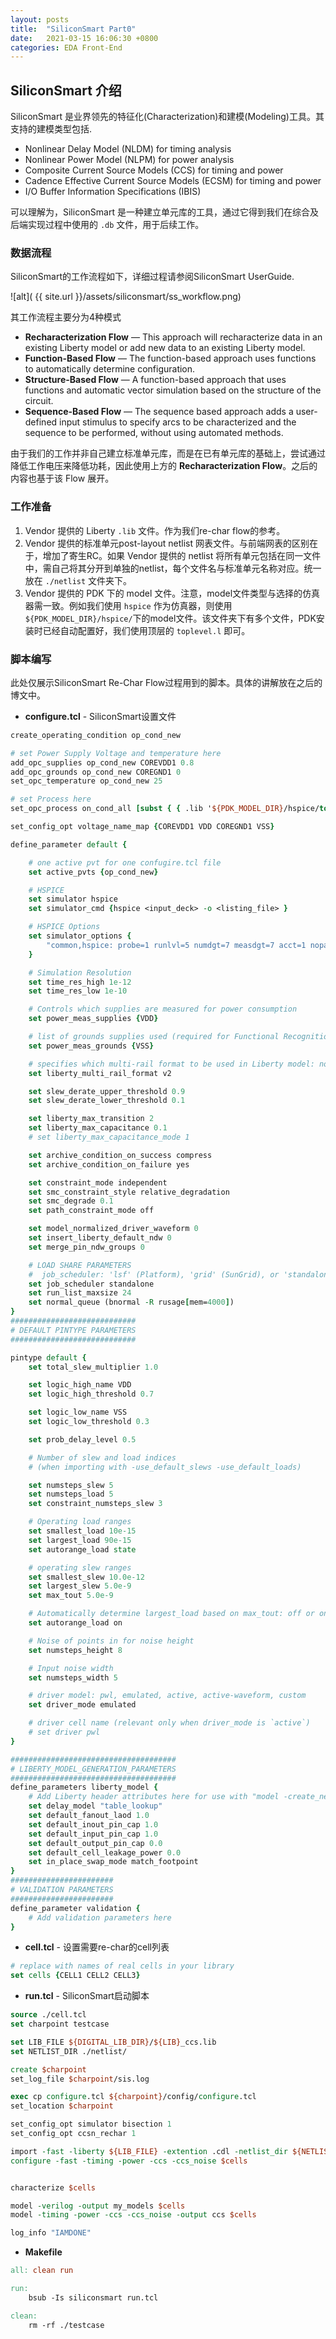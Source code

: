 ```yaml
---
layout: posts
title:  "SiliconSmart Part0"
date:   2021-03-15 16:06:30 +0800
categories: EDA Front-End
---
```



## SiliconSmart 介绍
SiliconSmart 是业界领先的特征化(Characterization)和建模(Modeling)工具。其支持的建模类型包括.

* Nonlinear Delay Model (NLDM) for timing analysis 
* Nonlinear Power Model (NLPM) for power analysis
* Composite Current Source Models (CCS) for timing and power
* Cadence Effective Current Source Models (ECSM) for timing and power
* I/O Buffer Information Specifications (IBIS)

可以理解为，SiliconSmart 是一种建立单元库的工具，通过它得到我们在综合及后端实现过程中使用的 `.db` 文件，用于后续工作。

### 数据流程
SiliconSmart的工作流程如下，详细过程请参阅SiliconSmart UserGuide.

![alt]( {{ site.url }}/assets/siliconsmart/ss_workflow.png)

其工作流程主要分为4种模式

* **Recharacterization Flow** — This approach will recharacterize data in an existing Liberty model or add new data to an existing Liberty model.
* **Function-Based Flow** — The function-based approach uses functions to automatically determine configuration.
* **Structure-Based Flow** — A function-based approach that uses functions and automatic vector simulation based on the structure of the circuit.
* **Sequence-Based Flow** — The sequence based approach adds a user-defined input stimulus to specify arcs to be characterized and the sequence to be performed, without using automated methods.

由于我们的工作并非自己建立标准单元库，而是在已有单元库的基础上，尝试通过降低工作电压来降低功耗，因此使用上方的 __Recharacterization Flow__。之后的内容也基于该 Flow 展开。

### 工作准备

1. Vendor 提供的 Liberty `.lib` 文件。作为我们re-char flow的参考。
2. Vendor 提供的标准单元post-layout netlist 网表文件。与前端网表的区别在于，增加了寄生RC。如果 Vendor 提供的 netlist 将所有单元包括在同一文件中，需自己将其分开到单独的netlist，每个文件名与标准单元名称对应。统一放在 `./netlist` 文件夹下。
3. Vendor 提供的 PDK 下的 model 文件。注意，model文件类型与选择的仿真器需一致。例如我们使用 `hspice` 作为仿真器，则使用`${PDK_MODEL_DIR}/hspice/`下的model文件。该文件夹下有多个文件，PDK安装时已经自动配置好，我们使用顶层的 `toplevel.l` 即可。

### 脚本编写

此处仅展示SiliconSmart Re-Char Flow过程用到的脚本。具体的讲解放在之后的博文中。

* __configure.tcl__ - SiliconSmart设置文件

```tcl
create_operating_condition op_cond_new

# set Power Supply Voltage and temperature here
add_opc_supplies op_cond_new COREVDD1 0.8
add_opc_grounds op_cond_new COREGND1 0
set_opc_temperature op_cond_new 25

# set Process here
set_opc_process on_cond_all [subst { { .lib '${PDK_MODEL_DIR}/hspice/toplevel.l' TOP_TT}}]

set_config_opt voltage_name_map {COREVDD1 VDD COREGND1 VSS}

define_parameter default {

    # one active pvt for one confugire.tcl file
    set active_pvts {op_cond_new} 

    # HSPICE
    set simulator hspice 
    set simulator_cmd {hspice <input_deck> -o <listing_file> }

    # HSPICE Options
    set simulator_options {
        "common,hspice: probe=1 runlvl=5 numdgt=7 measdgt=7 acct=1 nopage"
    }

    # Simulation Resolution
    set time_res_high 1e-12
    set time_res_low 1e-10

    # Controls which supplies are measured for power consumption
    set power_meas_supplies {VDD}

    # list of grounds supplies used (required for Functional Recognition)
    set power_meas_grounds {VSS}

    # specifies which multi-rail format to be used in Liberty model: none, v1, or v2
    set liberty_multi_rail_format v2

    set slew_derate_upper_threshold 0.9
    set slew_derate_lower_threshold 0.1

    set liberty_max_transition 2
    set liberty_max_capacitance 0.1
    # set liberty_max_capacitance_mode 1

    set archive_condition_on_success compress
    set archive_condition_on_failure yes

    set constraint_mode independent 
    set smc_constraint_style relative_degradation
    set smc_degrade 0.1
    set path_constraint_mode off

    set model_normalized_driver_waveform 0
    set insert_liberty_default_ndw 0
    set merge_pin_ndw_groups 0

    # LOAD SHARE PARAMETERS
    #  job_scheduler: 'lsf' (Platform), 'grid' (SunGrid), or 'standalone` (local machine)
    set job_scheduler standalone
    set run_list_maxsize 24
    set normal_queue (bnormal -R rusage[mem=4000])
}
############################
# DEFAULT PINTYPE PARAMETERS
############################

pintype default {
    set total_slew_multiplier 1.0

    set logic_high_name VDD
    set logic_high_threshold 0.7

    set logic_low_name VSS
    set logic_low_threshold 0.3

    set prob_delay_level 0.5

    # Number of slew and load indices 
    # (when importing with -use_default_slews -use_default_loads)

    set numsteps_slew 5
    set numsteps_load 5
    set constraint_numsteps_slew 3

    # Operating load ranges
    set smallest_load 10e-15
    set largest_load 90e-15
    set autorange_load state

    # operating slew ranges
    set smallest_slew 10.0e-12
    set largest_slew 5.0e-9
    set max_tout 5.0e-9

    # Automatically determine largest_load based on max_tout: off or on
    set autorange_load on

    # Noise of points in for noise height
    set numsteps_height 8

    # Input noise width
    set numsteps_width 5

    # driver model: pwl, emulated, active, active-waveform, custom
    set driver_mode emulated 

    # driver cell name (relevant only when driver_mode is `active`)
    # set driver pwl
}

#####################################
# LIBERTY_MODEL_GENERATION_PARAMETERS
#####################################
define_parameters liberty_model {
    # Add Liberty header attributes here for use with "model -create_new_model"
    set delay_model "table_lookup"
    set default_fanout_laod 1.0
    set default_inout_pin_cap 1.0
    set default_input_pin_cap 1.0
    set default_output_pin_cap 0.0
    set default_cell_leakage_power 0.0
    set in_place_swap_mode match_footpoint
}
#######################
# VALIDATION PARAMETERS 
#######################
define_parameter validation {
    # Add validation parameters here
}
```

* __cell.tcl__ - 设置需要re-char的cell列表

```tcl
# replace with names of real cells in your library
set cells {CELL1 CELL2 CELL3}
```

* __run.tcl__ - SiliconSmart启动脚本

```tcl
source ./cell.tcl
set charpoint testcase

set LIB_FILE ${DIGITAL_LIB_DIR}/${LIB}_ccs.lib 
set NETLIST_DIR ./netlist/

create $charpoint
set_log_file $charpoint/sis.log

exec cp configure.tcl ${charpoint}/config/configure.tcl
set_location $charpoint

set_config_opt simulator bisection 1
set_config_opt ccsn_rechar 1

import -fast -liberty ${LIB_FILE} -extention .cdl -netlist_dir ${NETLIST_DIR} $cells
configure -fast -timing -power -ccs -ccs_noise $cells


characterize $cells 

model -verilog -output my_models $cells
model -timing -power -ccs -ccs_noise -output ccs $cells

log_info "IAMDONE"
```

* __Makefile__ 

```makefile
all: clean run

run:
    bsub -Is siliconsmart run.tcl

clean:
    rm -rf ./testcase
```

